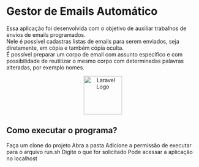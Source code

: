 # Gestor de Emails Automático

Essa aplicação foi desenvolvida com o objetivo de auxiliar trabalhos de envios de emails programados.
<br>
Nele é possível cadastras listas de emails para serem enviados, seja diretamente, em cópia e também cópia oculta.
<br>
É possível preparar um corpo de email com assunto específico e com possibilidade de reutilizar o mesmo corpo com determinadas palavras alteradas, por exemplo nomes. 

<p align="center"><a href="https://laravel.com" target="_blank"><img src="https://raw.githubusercontent.com/laravel/art/master/logo-lockup/5%20SVG/2%20CMYK/1%20Full%20Color/laravel-logolockup-cmyk-red.svg" width="100" alt="Laravel Logo"></a></p>

## Como executar o programa?

Faça um clone do projeto
Abra a pasta
Adicione a permissão de executar para o arquivo run.sh
Digite o que for solicitado
Pode acessar a aplicação no localhost
